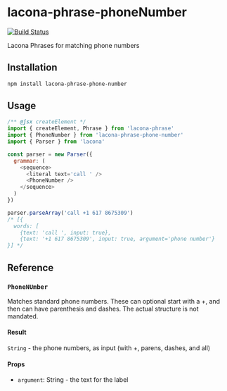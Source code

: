 # lacona-phrase-phoneNumber

[![Build Status](https://travis-ci.org/lacona/lacona-phrase-phone-number.svg?branch=master)](https://travis-ci.org/lacona/lacona-phrase-phone-number)

Lacona Phrases for matching phone numbers

## Installation

```sh
npm install lacona-phrase-phone-number
```

## Usage

```js
/** @jsx createElement */
import { createElement, Phrase } from 'lacona-phrase'
import { PhoneNumber } from 'lacona-phrase-phone-number'
import { Parser } from 'lacona'

const parser = new Parser({
  grammar: (
    <sequence>
      <literal text='call ' />
      <PhoneNumber />
    </sequence>
  )
})

parser.parseArray('call +1 617 8675309')
/* [{
  words: [
    {text: 'call ', input: true},
    {text: '+1 617 8675309', input: true, argument='phone number'}
}] */
```

## Reference

### `PhoneNUmber`

Matches standard phone numbers. These can optional start with a +, and then can have parenthesis and dashes. The actual structure is not mandated.

#### Result

`String` - the phone numbers, as input (with +, parens, dashes, and all)

#### Props

- `argument`: String - the text for the label
